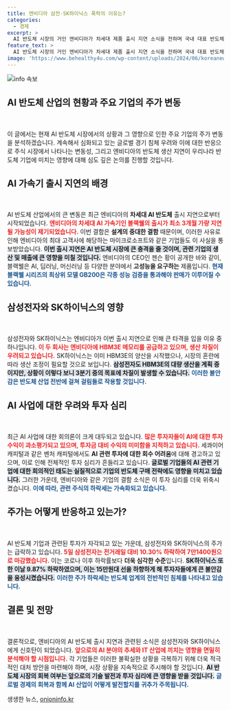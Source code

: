 ```yaml
---
title: 엔비디아 삼전·SK하이닉스 폭락의 이유는?
categories:
  - 경제
excerpt: >
  AI 반도체 시장의 거인 엔비디아가 차세대 제품 출시 지연 소식을 전하며 국내 대표 반도체 기업 삼성전자와 SK하이닉스의 주가가 급락했습니다. 경기 침체 우려도 더해져 투자 심리가 심각하게 위축되고 있습니다.
feature_text: >
  AI 반도체 시장의 거인 엔비디아가 차세대 제품 출시 지연 소식을 전하며 국내 대표 반도체 기업 삼성전자와 SK하이닉스의 주가가 급락했습니다. 경기 침체 우려도 더해져 투자 심리가 심각하게 위축되고 있습니다.
image: 'https://www.behealthy4u.com/wp-content/uploads/2024/06/koreanews.jpg'
---
```


<p><img src="https://www.behealthy4u.com/wp-content/uploads/2024/06/koreanews.jpg" alt="info 속보" /></p>

<h2 data-ke-size="size26">AI 반도체 산업의 현황과 주요 기업의 주가 변동</h2>

<p data-ke-size="size16">&nbsp;</p>

<p>이 글에서는 현재 AI 반도체 시장에서의 상황과 그 영향으로 인한 주요 기업의 주가 변동을 분석하겠습니다. 계속해서 심화되고 있는 글로벌 경기 침체 우려와 이에 대한 반응으로 주식 시장에서 나타나는 변동성, 그리고 엔비디아의 반도체 생산 지연이 우리나라 반도체 기업에 미치는 영향에 대해 심도 깊은 논의를 진행할 것입니다.</p>

<h2 data-ke-size="size26">AI 가속기 출시 지연의 배경</h2>

<p data-ke-size="size16">&nbsp;</p>

<p>AI 반도체 산업에서의 큰 변동은 최근 엔비디아의 <strong>차세대 AI 반도체</strong> 출시 지연으로부터 시작되었습니다. <b><span style="color: #ee2323;">엔비디아의 차세대 AI 가속기인 블랙웰의 출시가 최소 3개월 가량 지연될 가능성이 제기되었습니다.</span></b> 이번 결함은 <strong>설계의 중대한 결함</strong> 때문이며, 이러한 사유로 인해 엔비디아의 최대 고객사에 해당하는 마이크로소프트와 같은 기업들도 이 사실을 통보받았습니다. <b><span style="background-color: #21538527;">이번 출시 지연은 AI 반도체 시장에 큰 충격을 줄 것이며, 관련 기업의 생산 및 매출에 큰 영향을 미칠 것입니다.</span></b> 엔비디아의 CEO인 젠슨 황이 공개한 바와 같이, 블랙웰은 AI, 딥러닝, 머신러닝 등 다양한 분야에서 <strong>고성능을 요구하는</strong> 제품입니다. <b><span style="color: #1a5490;">현재 블랙웰 시리즈의 최상위 모델 GB200은 각종 성능 검증을 통과해야 판매가 이루어질 수 있습니다.</span></b></p>

<h2 data-ke-size="size26">삼성전자와 SK하이닉스의 영향</h2>

<p data-ke-size="size16">&nbsp;</p>

<p>삼성전자와 SK하이닉스는 엔비디아가 이번 출시 지연으로 인해 큰 타격을 입을 이유 중 하나입니다. <b><span style="color: #ee2323;">이 두 회사는 엔비디아에 HBM3E 메모리를 공급하고 있으며, 생산 차질이 우려되고 있습니다.</span></b> SK하이닉스는 이미 HBM3E의 양산을 시작했으나, 시장의 혼란에 따라 생산 조정이 필요할 것으로 보입니다. <b><span style="background-color: #21538527;">삼성전자도 HBM3E의 대량 생산을 계획 중이지만, 상황이 이렇다 보니 3분기 중의 목표에 차질이 발생할 수 있습니다.</span></b> <b><span style="color: #1a5490;">이러한 불안감은 반도체 산업 전반에 걸쳐 걸림돌로 작용할 것입니다.</span></b></p>

<h2 data-ke-size="size26">AI 사업에 대한 우려와 투자 심리</h2>

<p data-ke-size="size16">&nbsp;</p>

<p>최근 AI 사업에 대한 회의론이 크게 대두되고 있습니다. <b><span style="color: #ee2323;">많은 투자자들이 AI에 대한 투자 수익이 과소평가되고 있으며, 투자금 대비 수익의 미미함을 지적하고 있습니다.</span></b> 세콰이어캐피털과 같은 벤처 캐피털에서도 <strong>AI 관련 투자에 대한 회수 어려움</strong>에 대해 경고하고 있으며, 이로 인해 전체적인 투자 심리가 흔들리고 있습니다. <b><span style="background-color: #21538527;">글로벌 기업들의 AI 관련 기업에 대한 회의적인 태도는 실질적으로 기업의 반도체 구매 전략에도 영향을 미치고 있습니다.</span></b> 그러한 가운데, 엔비디아와 같은 기업의 결함 소식은 이 투자 심리를 더욱 위축시켰습니다. <b><span style="color: #1a5490;">이에 따라, 관련 주식의 하락세는 가속화되고 있습니다.</span></b></p>

<h2 data-ke-size="size26">주가는 어떻게 반응하고 있는가?</h2>

<p data-ke-size="size16">&nbsp;</p>

<p>AI 반도체 기업과 관련된 투자가 자각되고 있는 가운데, 삼성전자와 SK하이닉스의 주가는 급락하고 있습니다. <b><span style="color: #ee2323;">5일 삼성전자는 전거래일 대비 10.30% 하락하여 7만1400원으로 마감했습니다.</span></b> 이는 코로나 이후 하락률보다 <strong>더욱 심각한 수준</strong>입니다. <b><span style="background-color: #21538527;">SK하이닉스 또한 이날 9.87% 하락하였으며, 이는 15만원대 선을 하향하게 해 투자자들에게 큰 불안감을 융성시켰습니다.</span></b> <b><span style="color: #1a5490;">이러한 주가 하락세는 반도체 업계의 전반적인 침체를 나타내고 있습니다.</span></b></p>

<h2 data-ke-size="size26">결론 및 전망</h2>

<p data-ke-size="size16">&nbsp;</p>

<p>결론적으로, 엔비디아의 AI 반도체 출시 지연과 관련된 소식은 삼성전자와 SK하이닉스에게 신호탄이 되었습니다. <b><span style="color: #ee2323;">앞으로의 AI 분야의 추세와 IT 산업에 끼치는 영향을 면밀히 분석해야 할 시점입니다.</span></b> 각 기업들은 이러한 불확실한 상황을 극복하기 위해 더욱 적극적인 대처 방안을 마련해야 하며, 시장 상황을 지속적으로 주시해야 할 것입니다. <b><span style="background-color: #21538527;">AI 반도체 시장의 회복 여부는 앞으로의 기술 발전과 투자 심리에 큰 영향을 받을 것입니다.</span></b> <b><span style="color: #1a5490;">글로벌 경제의 회복과 함께 AI 산업이 어떻게 발전할지를 귀추가 주목됩니다.</span></b></p>
생생한 뉴스, <a href="https://onioninfo.kr" rel="dofollow">onioninfo.kr</a>


